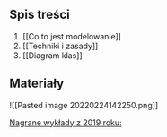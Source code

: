 ## Spis treści
1. [[Co to jest modelowanie]]
2. [[Techniki i zasady]]
3. [[Diagram klas]]

## Materiały
![[Pasted image 20220224142250.png]]

[Nagrane wykłady z 2019 roku:](https://l.messenger.com/l.php?u=https%3A%2F%2Fwww.youtube.com%2Fwatch%3Fv%3DQ64hI8E3kic%26list%3DPLsrWPGz39b95uZbmLfGzZJdm-x_Yygh2o%26index%3D1&h=AT3C2HgAjk7nR_55DStzTg15VgzGQGj3s8DaYhQOoqmbe1lcrKeYPsjzgbs7nK-K_8rU3usWHmffVEqtmYrKVKF6vf0Ty-6fXSVdLFFaV723016mv80z5JlAxktet52noUa2v34PJgJiEg)
